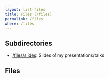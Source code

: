 ```yaml
---
layout: list-files
title: Files (/files)
permalink: /files
where: /files
---
```


## Subdirectories

  * [/files/slides](/files/slides): Slides of my presentations/talks

## Files

